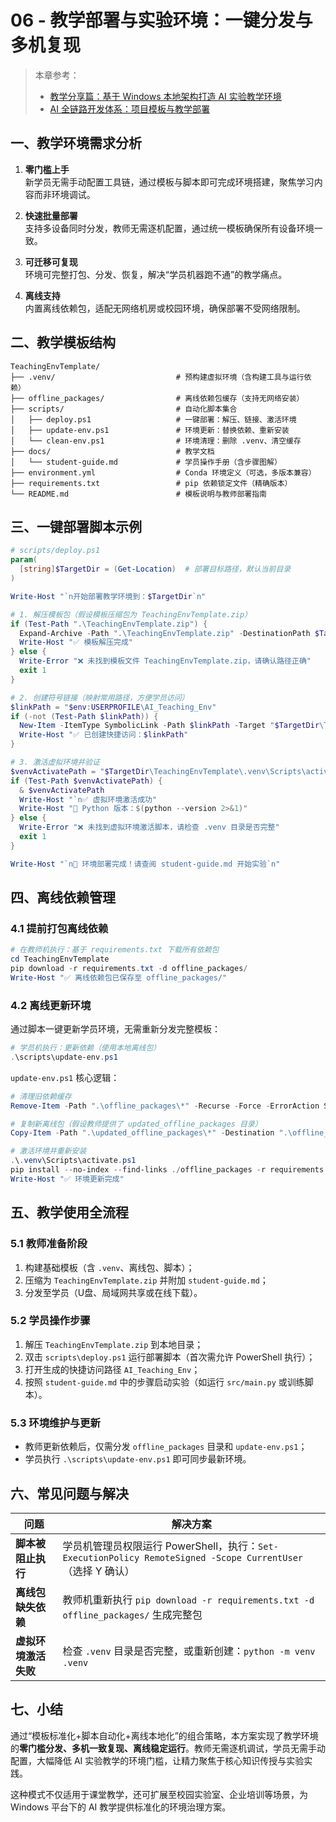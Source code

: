 # 06 - 教学部署与实验环境：一键分发与多机复现  

> 本章参考：  
> - [教学分享篇：基于 Windows 本地架构打造 AI 实验教学环境](https://aicity.blog.csdn.net/article/details/148874083)  
> - [AI 全链路开发体系：项目模板与教学部署](https://aicity.blog.csdn.net/article/details/149284845)  


## 一、教学环境需求分析  

1. **零门槛上手**  
   新学员无需手动配置工具链，通过模板与脚本即可完成环境搭建，聚焦学习内容而非环境调试。  

2. **快速批量部署**  
   支持多设备同时分发，教师无需逐机配置，通过统一模板确保所有设备环境一致。  

3. **可迁移可复现**  
   环境可完整打包、分发、恢复，解决“学员机器跑不通”的教学痛点。  

4. **离线支持**  
   内置离线依赖包，适配无网络机房或校园环境，确保部署不受网络限制。  


## 二、教学模板结构  

```tree
TeachingEnvTemplate/
├── .venv/                           # 预构建虚拟环境（含构建工具与运行依赖）
├── offline_packages/                # 离线依赖包缓存（支持无网络安装）
├── scripts/                         # 自动化脚本集合
│   ├── deploy.ps1                   # 一键部署：解压、链接、激活环境
│   ├── update-env.ps1               # 环境更新：替换依赖、重新安装
│   └── clean-env.ps1                # 环境清理：删除 .venv、清空缓存
├── docs/                            # 教学文档
│   └── student-guide.md             # 学员操作手册（含步骤图解）
├── environment.yml                  # Conda 环境定义（可选，多版本兼容）
├── requirements.txt                 # pip 依赖锁定文件（精确版本）
└── README.md                        # 模板说明与教师部署指南
```  


## 三、一键部署脚本示例  

```powershell
# scripts/deploy.ps1
param(
  [string]$TargetDir = (Get-Location)  # 部署目标路径，默认当前目录
)

Write-Host "`n开始部署教学环境到：$TargetDir`n"

# 1. 解压模板包（假设模板压缩包为 TeachingEnvTemplate.zip）
if (Test-Path ".\TeachingEnvTemplate.zip") {
  Expand-Archive -Path ".\TeachingEnvTemplate.zip" -DestinationPath $TargetDir -Force
  Write-Host "✅ 模板解压完成"
} else {
  Write-Error "❌ 未找到模板文件 TeachingEnvTemplate.zip，请确认路径正确"
  exit 1
}

# 2. 创建符号链接（映射常用路径，方便学员访问）
$linkPath = "$env:USERPROFILE\AI_Teaching_Env"
if (-not (Test-Path $linkPath)) {
  New-Item -ItemType SymbolicLink -Path $linkPath -Target "$TargetDir\TeachingEnvTemplate" | Out-Null
  Write-Host "✅ 已创建快捷访问：$linkPath"
}

# 3. 激活虚拟环境并验证
$venvActivatePath = "$TargetDir\TeachingEnvTemplate\.venv\Scripts\activate.ps1"
if (Test-Path $venvActivatePath) {
  & $venvActivatePath
  Write-Host "`n✅ 虚拟环境激活成功"
  Write-Host "📌 Python 版本：$(python --version 2>&1)"
} else {
  Write-Error "❌ 未找到虚拟环境激活脚本，请检查 .venv 目录是否完整"
  exit 1
}

Write-Host "`n🎉 环境部署完成！请查阅 student-guide.md 开始实验`n"
```  


## 四、离线依赖管理  

### 4.1 提前打包离线依赖  
```powershell
# 在教师机执行：基于 requirements.txt 下载所有依赖包
cd TeachingEnvTemplate
pip download -r requirements.txt -d offline_packages/
Write-Host "✅ 离线依赖包已保存至 offline_packages/"
```  


### 4.2 离线更新环境  
通过脚本一键更新学员环境，无需重新分发完整模板：  
```powershell
# 学员机执行：更新依赖（使用本地离线包）
.\scripts\update-env.ps1
```  

`update-env.ps1` 核心逻辑：  
```powershell
# 清理旧依赖缓存
Remove-Item -Path ".\offline_packages\*" -Recurse -Force -ErrorAction SilentlyContinue

# 复制新离线包（假设教师提供了 updated_offline_packages 目录）
Copy-Item -Path ".\updated_offline_packages\*" -Destination ".\offline_packages\" -Recurse -Force

# 激活环境并重新安装
.\.venv\Scripts\activate.ps1
pip install --no-index --find-links ./offline_packages -r requirements.txt
Write-Host "✅ 环境更新完成"
```  


## 五、教学使用全流程  

### 5.1 教师准备阶段  
1. 构建基础模板（含 `.venv`、离线包、脚本）；  
2. 压缩为 `TeachingEnvTemplate.zip` 并附加 `student-guide.md`；  
3. 分发至学员（U盘、局域网共享或在线下载）。  


### 5.2 学员操作步骤  
1. 解压 `TeachingEnvTemplate.zip` 到本地目录；  
2. 双击 `scripts\deploy.ps1` 运行部署脚本（首次需允许 PowerShell 执行）；  
3. 打开生成的快捷访问路径 `AI_Teaching_Env`；  
4. 按照 `student-guide.md` 中的步骤启动实验（如运行 `src/main.py` 或训练脚本）。  


### 5.3 环境维护与更新  
- 教师更新依赖后，仅需分发 `offline_packages` 目录和 `update-env.ps1`；  
- 学员执行 `.\scripts\update-env.ps1` 即可同步最新环境。  


## 六、常见问题与解决  

| 问题 | 解决方案 |  
|------|----------|  
| **脚本被阻止执行** | 学员机管理员权限运行 PowerShell，执行：`Set-ExecutionPolicy RemoteSigned -Scope CurrentUser`（选择 Y 确认） |  
| **离线包缺失依赖** | 教师机重新执行 `pip download -r requirements.txt -d offline_packages/` 生成完整包 |  
| **虚拟环境激活失败** | 检查 `.venv` 目录是否完整，或重新创建：`python -m venv .venv` |  


## 七、小结  

通过“模板标准化+脚本自动化+离线本地化”的组合策略，本方案实现了教学环境的**零门槛分发、多机一致复现、离线稳定运行**。教师无需逐机调试，学员无需手动配置，大幅降低 AI 实验教学的环境门槛，让精力聚焦于核心知识传授与实验实践。  

这种模式不仅适用于课堂教学，还可扩展至校园实验室、企业培训等场景，为 Windows 平台下的 AI 教学提供标准化的环境治理方案。
